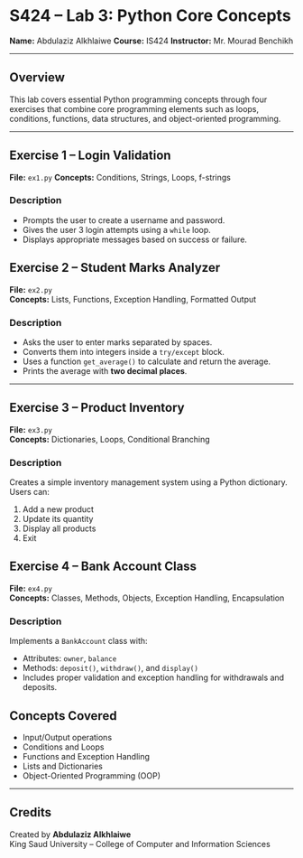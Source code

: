 # S424 – Lab 3: Python Core Concepts

**Name:** Abdulaziz Alkhlaiwe
**Course:** IS424
**Instructor:** Mr. Mourad Benchikh

---

## Overview
This lab covers essential Python programming concepts through four exercises that combine core programming elements such as loops, conditions, functions, data structures, and object-oriented programming.

---

## Exercise 1 – Login Validation
**File:** `ex1.py`
**Concepts:** Conditions, Strings, Loops, f-strings

### Description
- Prompts the user to create a username and password.  
- Gives the user 3 login attempts using a `while` loop.  
- Displays appropriate messages based on success or failure.

## Exercise 2 – Student Marks Analyzer
**File:** `ex2.py`  
**Concepts:** Lists, Functions, Exception Handling, Formatted Output

### Description
- Asks the user to enter marks separated by spaces.  
- Converts them into integers inside a `try/except` block.  
- Uses a function `get_average()` to calculate and return the average.  
- Prints the average with **two decimal places**.

---

## Exercise 3 – Product Inventory
**File:** `ex3.py`  
**Concepts:** Dictionaries, Loops, Conditional Branching

### Description
Creates a simple inventory management system using a Python dictionary.  
Users can:
1. Add a new product  
2. Update its quantity  
3. Display all products  
4. Exit

## Exercise 4 – Bank Account Class
**File:** `ex4.py`  
**Concepts:** Classes, Methods, Objects, Exception Handling, Encapsulation

### Description
Implements a `BankAccount` class with:
- Attributes: `owner`, `balance`
- Methods: `deposit()`, `withdraw()`, and `display()`
- Includes proper validation and exception handling for withdrawals and deposits.

## Concepts Covered
- Input/Output operations  
- Conditions and Loops  
- Functions and Exception Handling  
- Lists and Dictionaries  
- Object-Oriented Programming (OOP)  

---

## Credits
Created by **Abdulaziz Alkhlaiwe**  
King Saud University – College of Computer and Information Sciences
